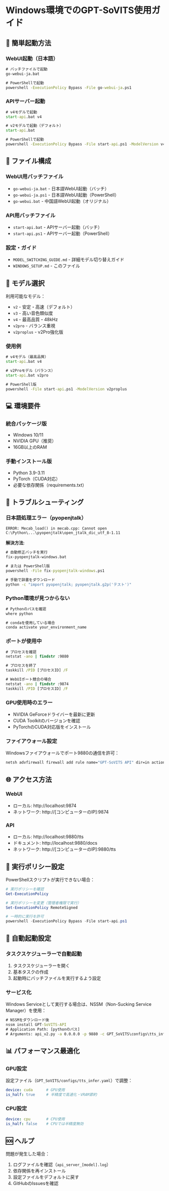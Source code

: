# Windows環境でのGPT-SoVITS使用ガイド

## 🚀 簡単起動方法

### WebUI起動（日本語）
```cmd
# バッチファイルで起動
go-webui-ja.bat

# PowerShellで起動
powershell -ExecutionPolicy Bypass -File go-webui-ja.ps1
```

### APIサーバー起動
```cmd
# v4モデルで起動
start-api.bat v4

# v2モデルで起動（デフォルト）
start-api.bat

# PowerShellで起動
powershell -ExecutionPolicy Bypass -File start-api.ps1 -ModelVersion v4
```

## 📁 ファイル構成

### WebUI用バッチファイル
- `go-webui-ja.bat` - 日本語WebUI起動（バッチ）
- `go-webui-ja.ps1` - 日本語WebUI起動（PowerShell）
- `go-webui.bat` - 中国語WebUI起動（オリジナル）

### API用バッチファイル
- `start-api.bat` - APIサーバー起動（バッチ）
- `start-api.ps1` - APIサーバー起動（PowerShell）

### 設定・ガイド
- `MODEL_SWITCHING_GUIDE.md` - 詳細モデル切り替えガイド
- `WINDOWS_SETUP.md` - このファイル

## 🎯 モデル選択

利用可能なモデル：
- `v2` - 安定・高速（デフォルト）
- `v3` - 高い音色類似度
- `v4` - 最高品質・48kHz
- `v2pro` - バランス重視
- `v2proplus` - v2Pro強化版

### 使用例
```cmd
# v4モデル（最高品質）
start-api.bat v4

# v2Proモデル（バランス）
start-api.bat v2pro

# PowerShell版
powershell -File start-api.ps1 -ModelVersion v2proplus
```

## 💻 環境要件

### 統合パッケージ版
- Windows 10/11
- NVIDIA GPU（推奨）
- 16GB以上のRAM

### 手動インストール版
- Python 3.9-3.11
- PyTorch（CUDA対応）
- 必要な依存関係（requirements.txt）

## 🔧 トラブルシューティング

### 日本語処理エラー（pyopenjtalk）
```
ERROR: Mecab_load() in mecab.cpp: Cannot open C:\Python\...\pyopenjtalk\open_jtalk_dic_utf_8-1.11
```

**解決方法**:
```cmd
# 自動修正バッチを実行
fix-pyopenjtalk-windows.bat

# または PowerShell版
powershell -File fix-pyopenjtalk-windows.ps1

# 手動で辞書をダウンロード
python -c "import pyopenjtalk; pyopenjtalk.g2p('テスト')"
```

### Python環境が見つからない
```cmd
# Pythonのパスを確認
where python

# condaを使用している場合
conda activate your_environment_name
```

### ポートが使用中
```cmd
# プロセスを確認
netstat -ano | findstr :9880

# プロセスを終了
taskkill /PID [プロセスID] /F

# WebUIポート競合の場合
netstat -ano | findstr :9874
taskkill /PID [プロセスID] /F
```

### GPU使用時のエラー
- NVIDIA GeForceドライバーを最新に更新
- CUDA Toolkitのバージョンを確認
- PyTorchのCUDA対応版をインストール

### ファイアウォール設定
Windowsファイアウォールでポート9880の通信を許可：
```cmd
netsh advfirewall firewall add rule name="GPT-SoVITS API" dir=in action=allow protocol=TCP localport=9880
```

## 🌐 アクセス方法

### WebUI
- ローカル: http://localhost:9874
- ネットワーク: http://[コンピューターのIP]:9874

### API
- ローカル: http://localhost:9880/tts
- ドキュメント: http://localhost:9880/docs
- ネットワーク: http://[コンピューターのIP]:9880/tts

## 📝 実行ポリシー設定

PowerShellスクリプトが実行できない場合：
```powershell
# 実行ポリシーを確認
Get-ExecutionPolicy

# 実行ポリシーを変更（管理者権限で実行）
Set-ExecutionPolicy RemoteSigned

# 一時的に実行を許可
powershell -ExecutionPolicy Bypass -File start-api.ps1
```

## 🔄 自動起動設定

### タスクスケジューラーで自動起動
1. タスクスケジューラーを開く
2. 基本タスクの作成
3. 起動時にバッチファイルを実行するよう設定

### サービス化
Windows Serviceとして実行する場合は、NSSM（Non-Sucking Service Manager）を使用：
```cmd
# NSSMをダウンロード後
nssm install GPT-SoVITS-API
# Application Path: [pythonのパス]
# Arguments: api_v2.py -a 0.0.0.0 -p 9880 -c GPT_SoVITS\configs\tts_infer.yaml
```

## 📊 パフォーマンス最適化

### GPU設定
設定ファイル（`GPT_SoVITS/configs/tts_infer.yaml`）で調整：
```yaml
device: cuda      # GPU使用
is_half: true     # 半精度で高速化・VRAM節約
```

### CPU設定
```yaml
device: cpu       # CPU使用
is_half: false    # CPUでは半精度無効
```

## 🆘 ヘルプ

問題が発生した場合：
1. ログファイルを確認（`api_server_[model].log`）
2. 依存関係を再インストール
3. 設定ファイルをデフォルトに戻す
4. GitHubのIssuesを確認
